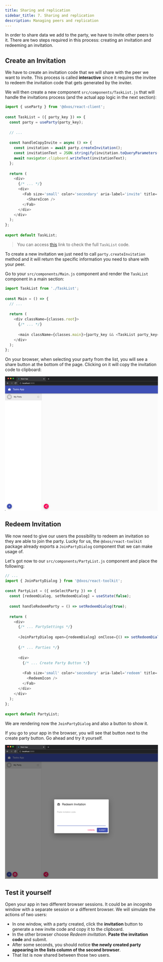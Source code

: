 ```yaml
---
title: Sharing and replication
sidebar_title: 7. Sharing and replication
description: Managing peers and replication
---
```


In order to share data we add to the party, we have to invite other peers to it. There are two steps required in this process: creating an invitation and redeeming an invitation.

## Create an Invitation

We have to create an invitation code that we will share with the peer we want to invite. This process is called **interactive** since it requires the invitee to redeem the invitation code that gets generated by the inviter.

We will then create a new component `src/components/TaskList.js` that will handle the invitations process (and the actual app logic in the next section):

```jsx:title=src/components/TaskList.js
import { useParty } from '@dxos/react-client';

const TaskList = ({ party_key }) => {
  const party = useParty(party_key);

  // ...

  const handleCopyInvite = async () => {
    const invitation = await party.createInvitation();
    const invitationText = JSON.stringify(invitation.toQueryParameters());
    await navigator.clipboard.writeText(invitationText);
  };

  return (
    <div>
      {/* ... */}
      <div>
        <Fab size='small' color='secondary' aria-label='invite' title='Invite people' onClick={handleCopyInvite}>
          <ShareIcon />
        </Fab>
      </div>
    </div>
  );
};

export default TaskList;
```

> You can access [this](https://github.com/dxos/tutorial-tasks-app/blob/master/src/components/TaskList.js) link to check the full `TaskList` code.

To create a new invitation we just need to call `party.createInvitation` method and it will return the specific information you need to share with your peer.

Go to your `src/components/Main.js` component and render the `TaskList` component in a main section:

```jsx:title=src/components/Main.js
import TaskList from './TaskList';

const Main = () => {
  // ...

  return (
    <div className={classes.root}>
      {/* ... */}

      <main className={classes.main}>{party_key && <TaskList party_key={party_key} />}</main>
    </div>
  );
};
```

On your browser, when selecting your party from the list, you will see a share button at the bottom of the page. Clicking on it will copy the invitation code to clipboard:

![Invite Button](images/invite-00.png)

## Redeem Invitation

We now need to give our users the possibility to redeem an invitation so they are able to join the party. Lucky for us, the `@dxos/react-toolkit` package already exports a `JoinPartyDialog` component that we can make usage of.

Let's got now to our `src/components/PartyList.js` component and place the following:

```jsx:title=src/components/PartyList.js
// ...
import { JoinPartyDialog } from '@dxos/react-toolkit';

const PartyList = ({ onSelectParty }) => {
  const [redeemDialog, setRedeemDialog] = useState(false);

  const handleRedeemParty = () => setRedeemDialog(true);

  return (
    <div>
      {/* ... PartySettings */}

      <JoinPartyDialog open={redeemDialog} onClose={() => setRedeemDialog(false)} />

      {/* ... Parties */}

      <div>
        {/* ... Create Party Button */}

        <Fab size='small' color='secondary' aria-label='redeem' title='Redeem invitation' onClick={handleRedeemParty}>
          <RedeemIcon />
        </Fab>
      </div>
    </div>
  );
};

export default PartyList;
```

We are rendering now the `JoinPartyDialog` and also a button to show it.

If you go to your app in the browser, you will see that button next to the create party button. Go ahead and try it yourself.

![Redeem Dialog Enter Code](images/invite-04.png)

## Test it yourself

Open your app in two different browser sessions. It could be an incognito window with a separate session or a different browser.
We will simulate the actions of two users:

- In one window, with a party created, click the **invitation** button to generate a new invite code and copy it to the clipboard.
- In the other browser choose _Redeem invitation_. **Paste the invitation code** and submit.
- After some seconds, you should notice **the newly created party appearing in the lists column of the second browser**.
- That list is now shared between those two users.
